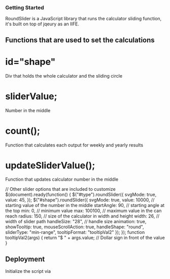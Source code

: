 ### Getting Started


RoundSlider is a JavaScript library that runs the calculator sliding function, it's built on top of jqeury as an IIFE. 


## Functions that are used to set the calculations 

# id="shape"
Div that holds the whole calculator and the sliding circle 

# sliderValue; 
Number in the middle 

# count();
Function that calculates each output for weekly and yearly results   

# updateSliderValue(); 
Function that updates calculator number in the middle 

// Other slider options that are included to customize 
$(document).ready(function() {
    $("#type").roundSlider({
        svgMode: true,
        value: 45,
    });
    $("#shape").roundSlider({
        svgMode: true,
        value: 10000,      // starting value of the number in the middle 
        startAngle: 90,    // starting angle at the top 
        min: 0,            // minimum value
        max: 100100,       // maximum value in the can reach 
        radius: 150,       // size of the calculator in width and height 
        width: 26,         // width of slider path 
        handleSize: "28",  // handle size 
        animation: true,
        showTooltip: true,
        mouseScrollAction: true,
        handleShape: "round",
        sliderType: "min-range",
        tooltipFormat: "tooltipVal2"
    });
});
function tooltipVal2(args) {
    return "$ " + args.value;  // Dollar sign in front of the value 
}


## Deployment 
Initialize the script via <script> tags 
